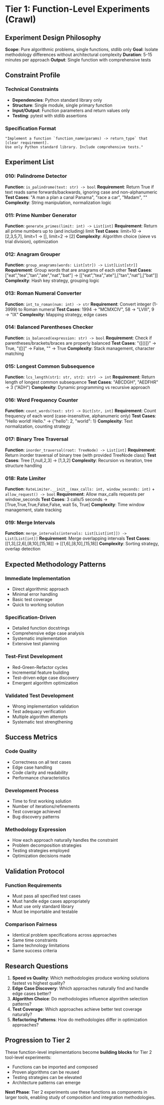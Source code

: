 # Tier 1: Function-Level Experiments (Crawl)

## Experiment Design Philosophy

**Scope**: Pure algorithmic problems, single functions, stdlib only
**Goal**: Isolate methodology differences without architectural complexity
**Duration**: 5-15 minutes per approach
**Output**: Single function with comprehensive tests

## Constraint Profile

### Technical Constraints
- **Dependencies**: Python standard library only
- **Structure**: Single module, single primary function
- **Input/Output**: Function parameters and return values only
- **Testing**: pytest with stdlib assertions

### Specification Format
```
"Implement a function `function_name(params) -> return_type` that [clear requirement].
Use only Python standard library. Include comprehensive tests."
```

## Experiment List

### 010: Palindrome Detector
**Function**: `is_palindrome(text: str) -> bool`
**Requirement**: Return True if text reads same forwards/backwards, ignoring case and non-alphanumeric
**Test Cases**: "A man a plan a canal Panama", "race a car", "Madam", ""
**Complexity**: String manipulation, normalization logic

### 011: Prime Number Generator
**Function**: `generate_primes(limit: int) -> List[int]`
**Requirement**: Return all prime numbers up to (and including) limit
**Test Cases**: limit=10 → [2,3,5,7], limit=1 → [], limit=2 → [2]
**Complexity**: Algorithm choice (sieve vs trial division), optimization

### 012: Anagram Grouper
**Function**: `group_anagrams(words: List[str]) -> List[List[str]]`
**Requirement**: Group words that are anagrams of each other
**Test Cases**: ["eat","tea","tan","ate","nat","bat"] → [["eat","tea","ate"],["tan","nat"],["bat"]]
**Complexity**: Hash key strategy, grouping logic

### 013: Roman Numeral Converter
**Function**: `int_to_roman(num: int) -> str`
**Requirement**: Convert integer (1-3999) to Roman numeral
**Test Cases**: 1994 → "MCMXCIV", 58 → "LVIII", 9 → "IX"
**Complexity**: Mapping strategy, edge cases

### 014: Balanced Parentheses Checker
**Function**: `is_balanced(expression: str) -> bool`
**Requirement**: Check if parentheses/brackets/braces are properly balanced
**Test Cases**: "{[()]}" → True, "([)]" → False, "" → True
**Complexity**: Stack management, character matching

### 015: Longest Common Subsequence
**Function**: `lcs_length(str1: str, str2: str) -> int`
**Requirement**: Return length of longest common subsequence
**Test Cases**: "ABCDGH", "AEDFHR" → 3 ("ADH")
**Complexity**: Dynamic programming vs recursive approach

### 016: Word Frequency Counter
**Function**: `count_words(text: str) -> Dict[str, int]`
**Requirement**: Count frequency of each word (case-insensitive, alphanumeric only)
**Test Cases**: "Hello world! Hello." → {"hello": 2, "world": 1}
**Complexity**: Text normalization, counting strategy

### 017: Binary Tree Traversal
**Function**: `inorder_traversal(root: TreeNode) -> List[int]`
**Requirement**: Return inorder traversal of binary tree (with provided TreeNode class)
**Test Cases**: Tree [1,null,2,3] → [1,3,2]
**Complexity**: Recursion vs iteration, tree structure handling

### 018: Rate Limiter
**Function**: `RateLimiter.__init__(max_calls: int, window_seconds: int)` + `allow_request() -> bool`
**Requirement**: Allow max_calls requests per window_seconds
**Test Cases**: 3 calls/5 seconds → [True,True,True,False,False, wait 5s, True]
**Complexity**: Time window management, state tracking

### 019: Merge Intervals
**Function**: `merge_intervals(intervals: List[List[int]]) -> List[List[int]]`
**Requirement**: Merge overlapping intervals
**Test Cases**: [[1,3],[2,6],[8,10],[15,18]] → [[1,6],[8,10],[15,18]]
**Complexity**: Sorting strategy, overlap detection

## Expected Methodology Patterns

### Immediate Implementation
- Direct algorithmic approach
- Minimal error handling
- Basic test coverage
- Quick to working solution

### Specification-Driven
- Detailed function docstrings
- Comprehensive edge case analysis
- Systematic implementation
- Extensive test planning

### Test-First Development
- Red-Green-Refactor cycles
- Incremental feature building
- Test-driven edge case discovery
- Emergent algorithm optimization

### Validated Test Development
- Wrong implementation validation
- Test adequacy verification
- Multiple algorithm attempts
- Systematic test strengthening

## Success Metrics

### Code Quality
- Correctness on all test cases
- Edge case handling
- Code clarity and readability
- Performance characteristics

### Development Process
- Time to first working solution
- Number of iterations/refinements
- Test coverage achieved
- Bug discovery patterns

### Methodology Expression
- How each approach naturally handles the constraint
- Problem decomposition strategies
- Testing strategies employed
- Optimization decisions made

## Validation Protocol

### Function Requirements
- Must pass all specified test cases
- Must handle edge cases appropriately
- Must use only standard library
- Must be importable and testable

### Comparison Fairness
- Identical problem specifications across approaches
- Same time constraints
- Same technology limitations
- Same success criteria

## Research Questions

1. **Speed vs Quality**: Which methodologies produce working solutions fastest vs highest quality?
2. **Edge Case Discovery**: Which approaches naturally find and handle edge cases better?
3. **Algorithm Choice**: Do methodologies influence algorithm selection patterns?
4. **Test Coverage**: Which approaches achieve better test coverage naturally?
5. **Refactoring Patterns**: How do methodologies differ in optimization approaches?

## Progression to Tier 2

These function-level implementations become **building blocks** for Tier 2 tool-level experiments:
- Functions can be imported and composed
- Proven algorithms can be reused
- Testing strategies can be elevated
- Architecture patterns can emerge

**Next Phase**: Tier 2 experiments use these functions as components in larger tools, enabling study of composition and integration methodologies.